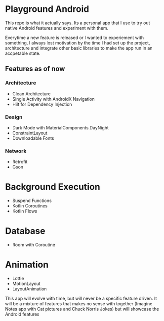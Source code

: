# Playground Android

This repo is what it actually says. Its a personal app that I use to try out native Android features and experiment with them.

Everytime a new feature is released or I wanted to experiement with something, I always lost motivation by the time I had set up the project, architecture and integrate other basic libraries to make the app run in an accpetable state.

## Features as of now

### Architecture
- Clean Architecture
- Single Activity with AndroidX Navigation
- Hilt for Dependency Injection

### Design
- Dark Mode with MaterialComponents.DayNight
- ConstraintLayout
- Downloadable Fonts

### Network
- Retrofit
- Gson

# Background Execution
- Suspend Functions
- Kotlin Coroutines
- Kotlin Flows

# Database
- Room with Coroutine

# Animation
- Lottie
- MotionLayout
- LayoutAnimation


This app will evolve with time, but will never be a specific feature driven. It will be a mixture of features that makes no sense with together (Imagine Notes app with Cat pictures and Chuck Norris Jokes) but will showcase the Android features